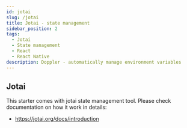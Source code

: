 ```yaml
---
id: jotai
slug: /jotai
title: Jotai - state management
sidebar_position: 2
tags:
  - Jotai
  - State management
  - React
  - React Native
description: Doppler - automatically manage environment variables
---
```


## Jotai

This starter comes with jotai state management tool. Please check documentation on how it work in details:

- https://jotai.org/docs/introduction
